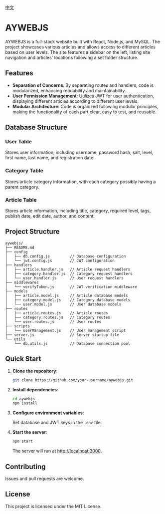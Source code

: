 [中文](README_cn.md)

# AYWEBJS

AYWEBJS is a full-stack website built with React, Node.js, and MySQL. The project showcases various articles and allows access to different articles based on user levels. The site features a sidebar on the left, listing site navigation and articles' locations following a set folder structure.

## Features

- **Separation of Concerns**: By separating routes and handlers, code is modularized, enhancing readability and maintainability.
- **User Permission Management**: Utilizes JWT for user authentication, displaying different articles according to different user levels.
- **Modular Architecture**: Code is organized following modular principles, making the functionality of each part clear, easy to test, and reusable.

## Database Structure

### User Table

Stores user information, including username, password hash, salt, level, first name, last name, and registration date.

### Category Table

Stores article category information, with each category possibly having a parent category.

### Article Table

Stores article information, including title, category, required level, tags, publish date, edit date, author, and content.

## Project Structure

```
aywebjs/
├── README.md
├── config
│   ├── db.config.js         // Database configuration
│   └── jwt.config.js        // JWT configuration
├── handlers
│   ├── article.handler.js   // Article request handlers
│   ├── category.handler.js  // Category request handlers
│   └── user.handler.js      // User request handlers
├── middlewares
│   └── verifyToken.js       // JWT verification middleware
├── models
│   ├── article.model.js     // Article database models
│   ├── category.model.js    // Category database models
│   └── user.model.js        // User database models
├── routes
│   ├── article.routes.js    // Article routes
│   ├── category.routes.js   // Category routes
│   └── user.routes.js       // User routes
├── scripts
│   └── userManagement.js    // User management script
├── server.js                // Server startup file
└── utils
    └── db.utils.js          // Database connection pool
```

## Quick Start

1. **Clone the repository**:

   ```bash
   git clone https://github.com/your-username/aywebjs.git
   ```

2. **Install dependencies**:

   ```bash
   cd aywebjs
   npm install
   ```

3. **Configure environment variables**:

   Set database and JWT keys in the `.env` file.

4. **Start the server**:

   ```bash
   npm start
   ```

   The server will run at [http://localhost:3000](http://localhost:3000).

## Contributing

Issues and pull requests are welcome.

## License

This project is licensed under the MIT License.

